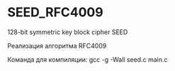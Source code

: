# SEED_RFC4009
128-bit symmetric key block cipher SEED

Реализация алгоритма RFC4009

Команда для компиляции:
gcc -g -Wall seed.c main.c

